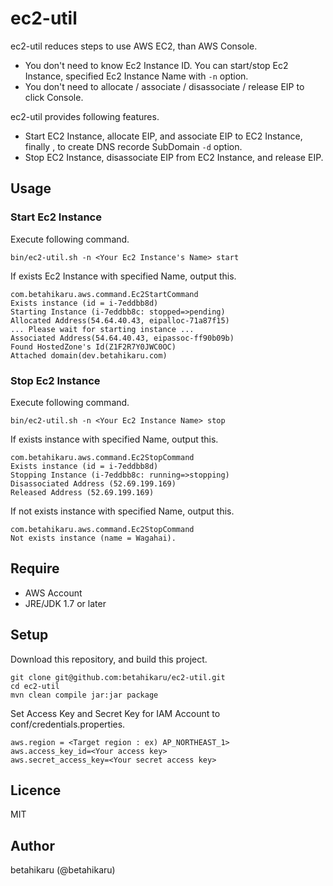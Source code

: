 # ec2-util
ec2-util reduces steps to use AWS EC2, than AWS Console.
- You don't need to know Ec2 Instance ID. You can start/stop Ec2 Instance, specified Ec2 Instance Name with ```-n``` option.
- You don't need to allocate / associate / disassociate / release EIP to click Console.

ec2-util provides following features.
- Start EC2 Instance, allocate EIP, and associate EIP to EC2 Instance, finally , to create DNS recorde SubDomain ```-d``` option.
- Stop EC2 Instance, disassociate EIP from EC2 Instance, and release EIP.


## Usage

### Start Ec2 Instance
Execute following command.

```
bin/ec2-util.sh -n <Your Ec2 Instance's Name> start
```

If exists Ec2 Instance with specified Name, output this.

```shell
com.betahikaru.aws.command.Ec2StartCommand
Exists instance (id = i-7eddbb8d)
Starting Instance (i-7eddbb8c: stopped=>pending)
Allocated Address(54.64.40.43, eipalloc-71a87f15)
... Please wait for starting instance ...
Associated Address(54.64.40.43, eipassoc-ff90b09b)
Found HostedZone's Id(Z1F2R7Y0JWC0OC)
Attached domain(dev.betahikaru.com)
```

### Stop Ec2 Instance
Execute following command.

```shell
bin/ec2-util.sh -n <Your Ec2 Instance Name> stop
```

If exists instance with specified Name, output this.

```shell
com.betahikaru.aws.command.Ec2StopCommand
Exists instance (id = i-7eddbb8d)
Stopping Instance (i-7eddbb8c: running=>stopping)
Disassociated Address (52.69.199.169)
Released Address (52.69.199.169)
```

If not exists instance with specified Name, output this.

```shell
com.betahikaru.aws.command.Ec2StopCommand
Not exists instance (name = Wagahai).
```

## Require
* AWS Account
* JRE/JDK 1.7 or later

## Setup

Download this repository, and build this project.

```
git clone git@github.com:betahikaru/ec2-util.git
cd ec2-util
mvn clean compile jar:jar package
```

Set Access Key and Secret Key for IAM Account to conf/credentials.properties.

```
aws.region = <Target region : ex) AP_NORTHEAST_1>
aws.access_key_id=<Your access key>
aws.secret_access_key=<Your secret access key>
```

## Licence
MIT

## Author
betahikaru (@betahikaru)
